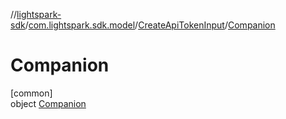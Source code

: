 //[lightspark-sdk](../../../../index.md)/[com.lightspark.sdk.model](../../index.md)/[CreateApiTokenInput](../index.md)/[Companion](index.md)

# Companion

[common]\
object [Companion](index.md)
